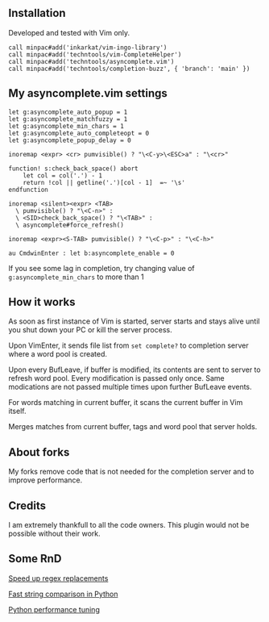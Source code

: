## Installation

Developed and tested with Vim only.

``` vim script
call minpac#add('inkarkat/vim-ingo-library')
call minpac#add('techntools/vim-CompleteHelper')
call minpac#add('techntools/asyncomplete.vim')
call minpac#add('techntools/completion-buzz', { 'branch': 'main' })
```

## My asyncomplete.vim settings

```vim script
let g:asyncomplete_auto_popup = 1
let g:asyncomplete_matchfuzzy = 1
let g:asyncomplete_min_chars = 1
let g:asyncomplete_auto_completeopt = 0
let g:asyncomplete_popup_delay = 0

inoremap <expr> <cr> pumvisible() ? "\<C-y>\<ESC>a" : "\<cr>"

function! s:check_back_space() abort
    let col = col('.') - 1
    return !col || getline('.')[col - 1]  =~ '\s'
endfunction

inoremap <silent><expr> <TAB>
  \ pumvisible() ? "\<C-n>" :
  \ <SID>check_back_space() ? "\<TAB>" :
  \ asyncomplete#force_refresh()

inoremap <expr><S-TAB> pumvisible() ? "\<C-p>" : "\<C-h>"

au CmdwinEnter : let b:asyncomplete_enable = 0
```

If you see some lag in completion, try changing value of ```g:asyncomplete_min_chars``` to more than 1

## How it works

As soon as first instance of Vim is started, server starts and stays alive until you shut down your PC or kill the server process.

Upon VimEnter, it sends file list from ```set complete?``` to completion server where a word pool is created.

Upon every BufLeave, if buffer is modified, its contents are sent to server to refresh word pool. Every modification is passed only once. Same modications are not passed multiple times upon further BufLeave events.

For words matching in current buffer, it scans the current buffer in Vim itself.

Merges matches from current buffer, tags and word pool that server holds.

## About forks
My forks remove code that is not needed for the completion server and to improve performance.

## Credits

I am extremely thankfull to all the code owners. This plugin would not be possible without their work.

## Some RnD 

[Speed up regex replacements](https://stackoverflow.com/questions/42742810/speed-up-millions-of-regex-replacements-in-python-3)

[Fast string comparison in Python](https://stackoverflow.com/questions/49950747/why-is-string-comparison-so-fast-in-python)

[Python performance tuning](https://stackify.com/20-simple-python-performance-tuning-tips/#:~:text=18.%20Don%E2%80%99t%20construct%20a%20set%20for%20a%20conditional.)
